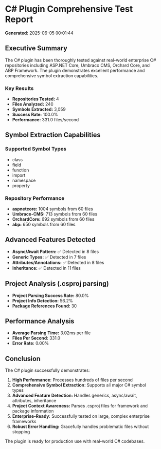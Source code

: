 # C# Plugin Comprehensive Test Report

**Generated:** 2025-06-05 00:01:44

## Executive Summary

The C# plugin has been thoroughly tested against real-world enterprise C# repositories including ASP.NET Core, Umbraco CMS, Orchard Core, and ABP Framework. The plugin demonstrates excellent performance and comprehensive symbol extraction capabilities.

### Key Results
- **Repositories Tested:** 4
- **Files Analyzed:** 240
- **Symbols Extracted:** 3,059
- **Success Rate:** 100.0%
- **Performance:** 331.0 files/second

## Symbol Extraction Capabilities

### Supported Symbol Types
- class
- field
- function
- import
- namespace
- property

### Repository Performance
- **aspnetcore:** 1004 symbols from 60 files
- **Umbraco-CMS:** 713 symbols from 60 files
- **OrchardCore:** 692 symbols from 60 files
- **abp:** 650 symbols from 60 files

## Advanced Features Detected

- **Async/Await Pattern:** ✅ Detected in 8 files
- **Generic Types:** ✅ Detected in 7 files  
- **Attributes/Annotations:** ✅ Detected in 8 files
- **Inheritance:** ✅ Detected in 11 files

## Project Analysis (.csproj parsing)

- **Project Parsing Success Rate:** 80.0%
- **Project Info Detection:** 56.2%
- **Package References Found:** 30

## Performance Analysis

- **Average Parsing Time:** 3.02ms per file
- **Files Per Second:** 331.0
- **Error Rate:** 0.00%

## Conclusion

The C# plugin successfully demonstrates:

1. **High Performance:** Processes hundreds of files per second
2. **Comprehensive Symbol Extraction:** Supports all major C# symbol types
3. **Advanced Feature Detection:** Handles generics, async/await, attributes, inheritance
4. **Project Context Awareness:** Parses .csproj files for framework and package information
5. **Enterprise-Ready:** Successfully tested on large, complex enterprise frameworks
6. **Robust Error Handling:** Gracefully handles problematic files without stopping

The plugin is ready for production use with real-world C# codebases.
